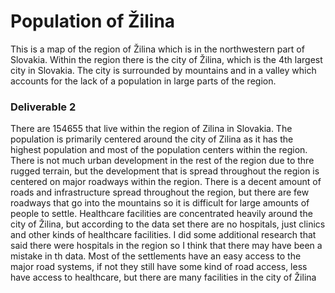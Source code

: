 # Population of Žilina

This is a map of the region of Žilina which is in the northwestern part of Slovakia. Within the region there is the city of Žilina, which is the 4th largest city in Slovakia. The city is surrounded by mountains and in a valley which accounts for the lack of a population in large parts of the region.


### Deliverable 2

There are 154655 that live within the region of Zilina in Slovakia. The population is primarily centered around the city of Zilina as it has the highest population and most of the population centers within the region. There is not much urban development in the rest of the region due to thre rugged terrain, but the development that is spread throughout the region is centered on major roadways within the region. There is a decent amount of roads and infrastructure spread throughout the region, but there are few roadways that go into the mountains so it is difficult for large amounts of people to settle. Healthcare facilities are concentrated heavily around the city of Žilina, but according to the data set there are no hospitals, just clinics and other kinds of healthcare facilities. I did some additional research that said there were hospitals in the region so I think that there may have been a mistake in th data. Most of the settlements have an easy access to the major road systems, if not they still have some kind of road access, less have access to healthcare, but there are many facilities in the city of Žilina
